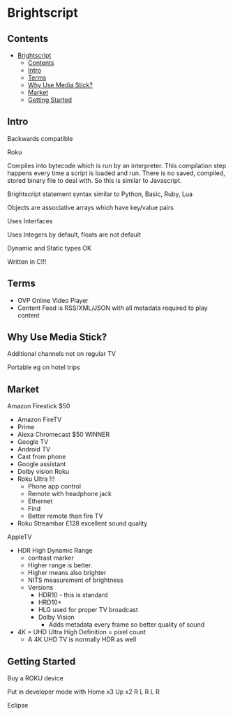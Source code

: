# Brightscript

## Contents

- [Brightscript](#brightscript)
  - [Contents](#contents)
  - [Intro](#intro)
  - [Terms](#terms)
  - [Why Use Media Stick?](#why-use-media-stick)
  - [Market](#market)
  - [Getting Started](#getting-started)

## Intro

Backwards compatible

Roku

Compiles into bytecode which is run by an interpreter.  This compilation step happens every time a script is loaded and run.  There is no saved, compiled, stored binary file to deal with.  So this is similar to Javascript.

Brightscript statement syntax similar to Python, Basic, Ruby, Lua

Objects are associative arrays which have key/value pairs

Uses Interfaces

Uses Integers by default, floats are not default

Dynamic and Static types OK

Written in C!!!

## Terms

- OVP Online Video Player
- Content Feed is RSS/XML/JSON with all metadata required to play content

## Why Use Media Stick?

Additional channels not on regular TV

Portable eg on hotel trips

## Market

Amazon Firestick $50 
- Amazon FireTV
- Prime
- Alexa
Chromecast $50 WINNER
- Google TV
- Android TV
- Cast from phone
- Google assistant
- Dolby vision
Roku
- Roku Ultra !!!
  - Phone app control
  - Remote with headphone jack
  - Ethernet
  - Find
  - Better remote than fire TV
- Roku Streambar £128 excellent sound quality

AppleTV


- HDR High Dynamic Range 
  - contrast marker
  - Higher range is better.
  - Higher means also brighter
  - NITS measurement of brightness
  - Versions
    - HDR10 - this is standard
    - HRD10+ 
    - HLG used for proper TV broadcast
    - Dolby Vision
      - Adds metadata every frame so better quality of sound
- 4K = UHD Ultra High Definition = pixel count
  - A 4K UHD TV is normally HDR as well

## Getting Started

Buy a ROKU device

Put in developer mode with Home x3 Up x2 R L R L R

Eclipse

